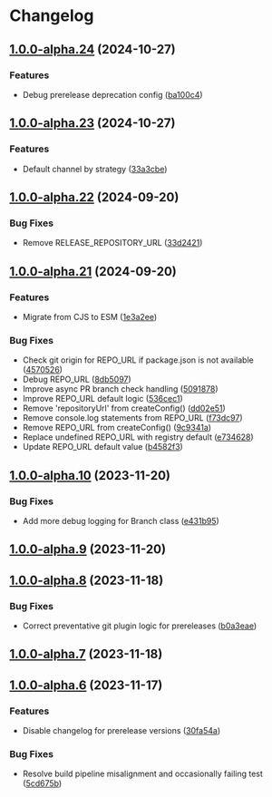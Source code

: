 # Changelog

## [1.0.0-alpha.24](https://github.com/RobHameetman/semantic-release-config/compare/1.0.0-alpha.23...1.0.0-alpha.24) (2024-10-27)


### Features

* Debug prerelease deprecation config ([ba100c4](https://github.com/RobHameetman/semantic-release-config/commit/ba100c4281e8a407a6299f520e1096c24e487fd1))

## [1.0.0-alpha.23](https://github.com/RobHameetman/semantic-release-config/compare/1.0.0-alpha.22...1.0.0-alpha.23) (2024-10-27)


### Features

* Default channel by strategy ([33a3cbe](https://github.com/RobHameetman/semantic-release-config/commit/33a3cbe834af4d4343603825ac7e2f6c6832c8a4))

## [1.0.0-alpha.22](https://github.com/RobHameetman/semantic-release-config/compare/1.0.0-alpha.21...1.0.0-alpha.22) (2024-09-20)


### Bug Fixes

* Remove RELEASE_REPOSITORY_URL ([33d2421](https://github.com/RobHameetman/semantic-release-config/commit/33d242116b1ecd6ac1da26c640f236eed4525759))

## [1.0.0-alpha.21](https://github.com/RobHameetman/semantic-release-config/compare/1.0.0-alpha.20...1.0.0-alpha.21) (2024-09-20)


### Features

* Migrate from CJS to ESM ([1e3a2ee](https://github.com/RobHameetman/semantic-release-config/commit/1e3a2ee075ca4b754591e754348b0eb0208e57ff))


### Bug Fixes

* Check git origin for REPO_URL if package.json is not available ([4570526](https://github.com/RobHameetman/semantic-release-config/commit/45705265d86172608aabca06e01824d9daa16f9c))
* Debug REPO_URL ([8db5097](https://github.com/RobHameetman/semantic-release-config/commit/8db50975f140d0d4ff4851bb37c07f200c5d2158))
* Improve async PR branch check handling ([5091878](https://github.com/RobHameetman/semantic-release-config/commit/50918784a26a47a37b617a7a8939cce9a3ee9613))
* Improve REPO_URL default logic ([536cec1](https://github.com/RobHameetman/semantic-release-config/commit/536cec1a6f69fcd6bac8bae4b84bb30caaec3e9d))
* Remove 'repositoryUrl' from createConfig() ([dd02e51](https://github.com/RobHameetman/semantic-release-config/commit/dd02e516724aa7a1bcbf1ea3c28d514174b984c6))
* Remove console.log statements from REPO_URL ([f73dc97](https://github.com/RobHameetman/semantic-release-config/commit/f73dc97d01d31ca7fad272d80a25b651bab81990))
* Remove REPO_URL from createConfig() ([9c9341a](https://github.com/RobHameetman/semantic-release-config/commit/9c9341ad04df22df2688538d03d611999c41085a))
* Replace undefined REPO_URL with registry default ([e734628](https://github.com/RobHameetman/semantic-release-config/commit/e734628157246c999c688309aff2b3a84eb5ca30))
* Update REPO_URL default value ([b4582f3](https://github.com/RobHameetman/semantic-release-config/commit/b4582f344fab51ece43abd923394b6127d6e359f))

## [1.0.0-alpha.10](https://github.com/RobHameetman/semantic-release-config/compare/1.0.0-alpha.9...1.0.0-alpha.10) (2023-11-20)


### Bug Fixes

* Add more debug logging for Branch class ([e431b95](https://github.com/RobHameetman/semantic-release-config/commit/e431b950531fcd043427c59fcd50f420b52a07a6))

## [1.0.0-alpha.9](https://github.com/RobHameetman/semantic-release-config/compare/1.0.0-alpha.8...1.0.0-alpha.9) (2023-11-20)

## [1.0.0-alpha.8](https://github.com/RobHameetman/semantic-release-config/compare/1.0.0-alpha.7...1.0.0-alpha.8) (2023-11-18)


### Bug Fixes

* Correct preventative git plugin logic for prereleases ([b0a3eae](https://github.com/RobHameetman/semantic-release-config/commit/b0a3eae77e9f68acf0ec033c06ad6df41f7c4807))

## [1.0.0-alpha.7](https://github.com/RobHameetman/semantic-release-config/compare/1.0.0-alpha.6...1.0.0-alpha.7) (2023-11-18)

## [1.0.0-alpha.6](https://github.com/RobHameetman/semantic-release-config/compare/1.0.0-alpha.5...1.0.0-alpha.6) (2023-11-17)


### Features

* Disable changelog for prerelease versions ([30fa54a](https://github.com/RobHameetman/semantic-release-config/commit/30fa54a5913ed960bd08e3baeee8da7cc3d29e95))


### Bug Fixes

* Resolve build pipeline misalignment and occasionally failing test ([5cd675b](https://github.com/RobHameetman/semantic-release-config/commit/5cd675b50cfb1f864c9f23cc8fca85b62c72dd39))
